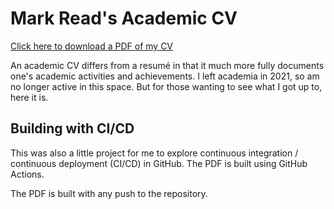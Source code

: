 # Mark Read's Academic CV

[Click here to download a PDF of my CV](mark_read_cv.pdf)

An academic CV differs from a resumé in that it much more fully documents one's academic activities and achievements.
I left academia in 2021, so am no longer active in this space.
But for those wanting to see what I got up to, here it is.

## Building with CI/CD

This was also a little project for me to explore continuous integration / continuous deployment (CI/CD) in GitHub.
The PDF is built using GitHub Actions.

The PDF is built with any push to the repository.
